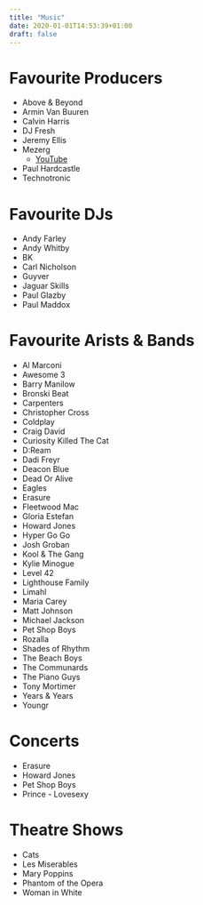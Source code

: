 ```yaml
---
title: "Music"
date: 2020-01-01T14:53:39+01:00
draft: false
---
```


# Favourite Producers
- Above & Beyond
- Armin Van Buuren
- Calvin Harris
- DJ Fresh
- Jeremy Ellis
- Mezerg
  - [YouTube](https://www.youtube.com/channel/UCUaQxmkh81tJAWrreHe3CJg)
- Paul Hardcastle
- Technotronic

# Favourite DJs
- Andy Farley
- Andy Whitby
- BK
- Carl Nicholson
- Guyver
- Jaguar Skills
- Paul Glazby
- Paul Maddox

# Favourite Arists & Bands
- Al Marconi
- Awesome 3
- Barry Manilow
- Bronski Beat
- Carpenters
- Christopher Cross
- Coldplay
- Craig David
- Curiosity Killed The Cat
- D:Ream
- Dadi Freyr
- Deacon Blue
- Dead Or Alive
- Eagles
- Erasure
- Fleetwood Mac
- Gloria Estefan
- Howard Jones
- Hyper Go Go
- Josh Groban
- Kool & The Gang
- Kylie Minogue
- Level 42
- Lighthouse Family
- Limahl
- Maria Carey
- Matt Johnson
- Michael Jackson
- Pet Shop Boys
- Rozalla
- Shades of Rhythm
- The Beach Boys
- The Communards
- The Piano Guys
- Tony Mortimer
- Years & Years
- Youngr

# Concerts
- Erasure
- Howard Jones
- Pet Shop Boys
- Prince - Lovesexy

# Theatre Shows
- Cats
- Les Miserables
- Mary Poppins
- Phantom of the Opera
- Woman in White
